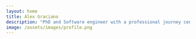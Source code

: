 ```yaml
---
layout: home
title: Alex Graciano
description: "PhD and Software engineer with a professional journey centered on data-intensive applications, with substantial experience across Location Intelligence, the energy industry, Computer Graphics, and data visualization."
image: /assets/images/profile.png
---
```

